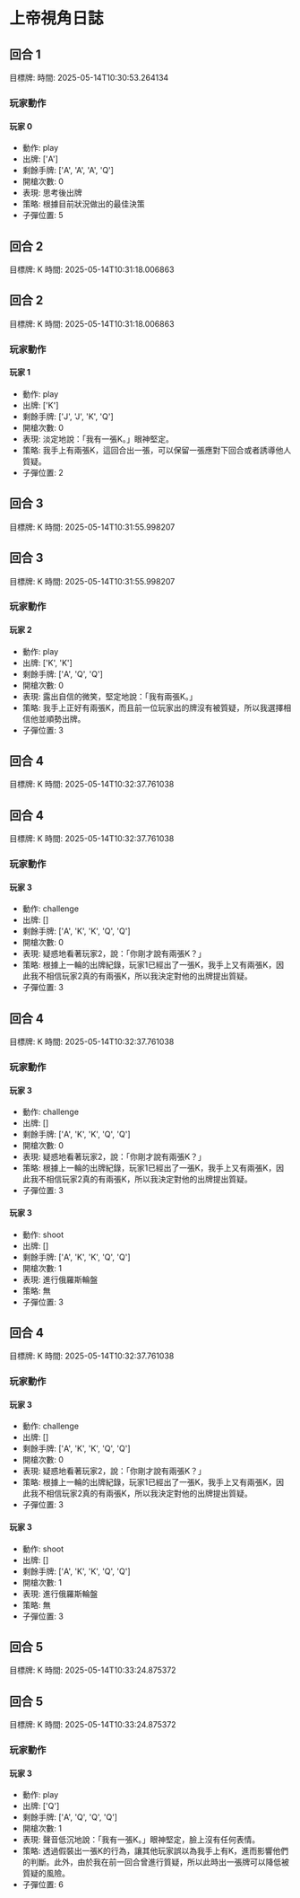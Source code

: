 # 上帝視角日誌


## 回合 1
目標牌: 
時間: 2025-05-14T10:30:53.264134

### 玩家動作

#### 玩家 0
- 動作: play
- 出牌: ['A']
- 剩餘手牌: ['A', 'A', 'A', 'Q']
- 開槍次數: 0
- 表現: 思考後出牌
- 策略: 根據目前狀況做出的最佳決策
- 子彈位置: 5
## 回合 2
目標牌: K
時間: 2025-05-14T10:31:18.006863


## 回合 2
目標牌: K
時間: 2025-05-14T10:31:18.006863

### 玩家動作

#### 玩家 1
- 動作: play
- 出牌: ['K']
- 剩餘手牌: ['J', 'J', 'K', 'Q']
- 開槍次數: 0
- 表現: 淡定地說：「我有一張K。」眼神堅定。
- 策略: 我手上有兩張K，這回合出一張，可以保留一張應對下回合或者誘導他人質疑。
- 子彈位置: 2
## 回合 3
目標牌: K
時間: 2025-05-14T10:31:55.998207


## 回合 3
目標牌: K
時間: 2025-05-14T10:31:55.998207

### 玩家動作

#### 玩家 2
- 動作: play
- 出牌: ['K', 'K']
- 剩餘手牌: ['A', 'Q', 'Q']
- 開槍次數: 0
- 表現: 露出自信的微笑，堅定地說：「我有兩張K。」
- 策略: 我手上正好有兩張K，而且前一位玩家出的牌沒有被質疑，所以我選擇相信他並順勢出牌。
- 子彈位置: 3
## 回合 4
目標牌: K
時間: 2025-05-14T10:32:37.761038


## 回合 4
目標牌: K
時間: 2025-05-14T10:32:37.761038

### 玩家動作

#### 玩家 3
- 動作: challenge
- 出牌: []
- 剩餘手牌: ['A', 'K', 'K', 'Q', 'Q']
- 開槍次數: 0
- 表現: 疑惑地看著玩家2，說：「你剛才說有兩張K？」
- 策略: 根據上一輪的出牌紀錄，玩家1已經出了一張K，我手上又有兩張K，因此我不相信玩家2真的有兩張K，所以我決定對他的出牌提出質疑。
- 子彈位置: 3
## 回合 4
目標牌: K
時間: 2025-05-14T10:32:37.761038

### 玩家動作

#### 玩家 3
- 動作: challenge
- 出牌: []
- 剩餘手牌: ['A', 'K', 'K', 'Q', 'Q']
- 開槍次數: 0
- 表現: 疑惑地看著玩家2，說：「你剛才說有兩張K？」
- 策略: 根據上一輪的出牌紀錄，玩家1已經出了一張K，我手上又有兩張K，因此我不相信玩家2真的有兩張K，所以我決定對他的出牌提出質疑。
- 子彈位置: 3

#### 玩家 3
- 動作: shoot
- 出牌: []
- 剩餘手牌: ['A', 'K', 'K', 'Q', 'Q']
- 開槍次數: 1
- 表現: 進行俄羅斯輪盤
- 策略: 無
- 子彈位置: 3
## 回合 4
目標牌: K
時間: 2025-05-14T10:32:37.761038

### 玩家動作

#### 玩家 3
- 動作: challenge
- 出牌: []
- 剩餘手牌: ['A', 'K', 'K', 'Q', 'Q']
- 開槍次數: 0
- 表現: 疑惑地看著玩家2，說：「你剛才說有兩張K？」
- 策略: 根據上一輪的出牌紀錄，玩家1已經出了一張K，我手上又有兩張K，因此我不相信玩家2真的有兩張K，所以我決定對他的出牌提出質疑。
- 子彈位置: 3

#### 玩家 3
- 動作: shoot
- 出牌: []
- 剩餘手牌: ['A', 'K', 'K', 'Q', 'Q']
- 開槍次數: 1
- 表現: 進行俄羅斯輪盤
- 策略: 無
- 子彈位置: 3
## 回合 5
目標牌: K
時間: 2025-05-14T10:33:24.875372


## 回合 5
目標牌: K
時間: 2025-05-14T10:33:24.875372

### 玩家動作

#### 玩家 3
- 動作: play
- 出牌: ['Q']
- 剩餘手牌: ['A', 'Q', 'Q', 'Q']
- 開槍次數: 1
- 表現: 聲音低沉地說：「我有一張K。」眼神堅定，臉上沒有任何表情。
- 策略: 透過假裝出一張K的行為，讓其他玩家誤以為我手上有K，進而影響他們的判斷。此外，由於我在前一回合曾進行質疑，所以此時出一張牌可以降低被質疑的風險。
- 子彈位置: 6